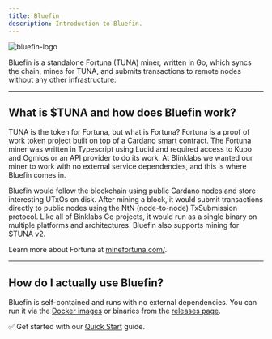 ```yaml
---
title: Bluefin
description: Introduction to Bluefin.
---
```


![bluefin-logo](/bluefin-logo.png)

Bluefin is a standalone Fortuna (TUNA) miner, written in Go, which syncs the chain, mines for TUNA, and submits transactions to remote nodes without any other infrastructure.  

***

## What is $TUNA and how does Bluefin work?

TUNA is the token for Fortuna, but what is Fortuna? Fortuna is a proof of work token project built on top of a Cardano smart contract. The Fortuna miner was written in Typescript using Lucid and required access to Kupo and Ogmios or an API provider to do its work. At Blinklabs we wanted our miner to work with no external service dependencies, and this is where Bluefin comes in.  

Bluefin would follow the blockchain using public Cardano nodes and store interesting UTxOs on disk. After mining a block, it would submit transactions directly to public nodes using the NtN (node-to-node) TxSubmission protocol. Like all of Binklabs Go projects, it would run as a single binary on multiple platforms and architectures. Bluefin also supports mining for $TUNA v2.  

Learn more about Fortuna at <a href="https://minefortuna.com/" target="_blank">minefortuna.com/</a>.  

***

## How do I actually use Bluefin?

Bluefin is self-contained and runs with no external dependencies. You can run it via the <a href="https://github.com/blinklabs-io/bluefin/pkgs/container/bluefin" target="_blank">Docker images</a> or binaries from the <a href="https://github.com/blinklabs-io/bluefin/releases" target="_blank">releases page</a>.  

✅ Get started with our [Quick Start](../002-quick-start-overview) guide.  
